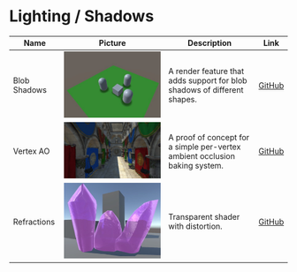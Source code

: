 # Lighting / Shadows

| Name | Picture | Description | Link |
|------|---------|-------------|------|
| Blob Shadows | ![Blob Shadows](https://github.com/Delt06/unity-graphics/raw/master/Documentation/blob_shadows.jpg) | A render feature that adds support for blob shadows of different shapes. | [GitHub](https://github.com/Delt06/unity-graphics#blob-shadows) |
| Vertex AO | ![Vertex AO](https://github.com/Delt06/vertex-ao/raw/master/Documentation/sponza_ao.jpg) | A proof of concept for a simple per-vertex ambient occlusion baking system. | [GitHub](https://github.com/Delt06/vertex-ao) |
| Refractions | ![Refractions](https://github.com/Delt06/opaque-texture-shaders/raw/master/Documentation/refractions.jpg) | Transparent shader with distortion.  | [GitHub](https://github.com/Delt06/opaque-texture-shaders) |
